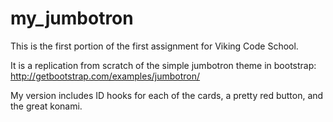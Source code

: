 my_jumbotron
============
This is the first portion of the first assignment for Viking Code School.

It is a replication from scratch of the simple jumbotron theme in bootstrap: http://getbootstrap.com/examples/jumbotron/

My version includes ID hooks for each of the cards, a pretty red button, and the great konami.
